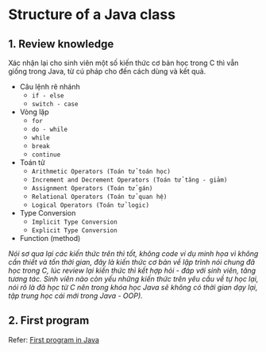 # Structure of a Java class

## 1. Review knowledge

Xác nhận lại cho sinh viên một số kiến thức cơ bản học trong C thì vẫn giống trong Java, từ cú pháp cho đến cách dùng và kết quả.

- Câu lệnh rẽ nhánh
  - `if - else`
  - `switch - case`
- Vòng lặp
  - `for`
  - `do - while`
  - `while`
  - `break`
  - `continue`
- Toán tử
  - `Arithmetic Operators (Toán tử toán học)`
  - `Increment and Decrement Operators (Toán tử tăng - giảm)`
  - `Assignment Operators (Toán tử gán)`
  - `Relational Operators (Toán tử quan hệ)`
  - `Logical Operators (Toán tử logic)`
- Type Conversion
  - `Implicit Type Conversion`
  - `Explicit Type Conversion`
- Function (method)

_Nói sơ qua lại các kiến thức trên thì tốt, không code ví dụ minh họa vì không cần thiết và tốn thời gian, đây là kiến thức cơ bản về lập trình nói chung đã học trong C, lúc review lại kiến thức thì kết hợp hỏi - đáp với sinh viên, tăng tương tác. Sinh viên nào còn yếu những kiến thức trên yêu cầu về tự học lại, nói rõ là đã học từ C nên trong khóa học Java sẽ không có thời gian dạy lại, tập trung học cái mới trong Java - OOP)._

## 2. First program

Refer: [First program in Java](https://github.com/AnestAcademy/Course-Java-Fundamentals/blob/master/1.%20First%20program%20with%20Java.md)
